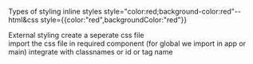 Types of styling 
inline styles 
 style="color:red;background-color:red"--html&css
 style={{color:"red",backgroundColor:"red"}}

External styling 
create a seperate css file  
import the css file in required component (for global we import in app or main)
integrate with classnames or id or tag name
